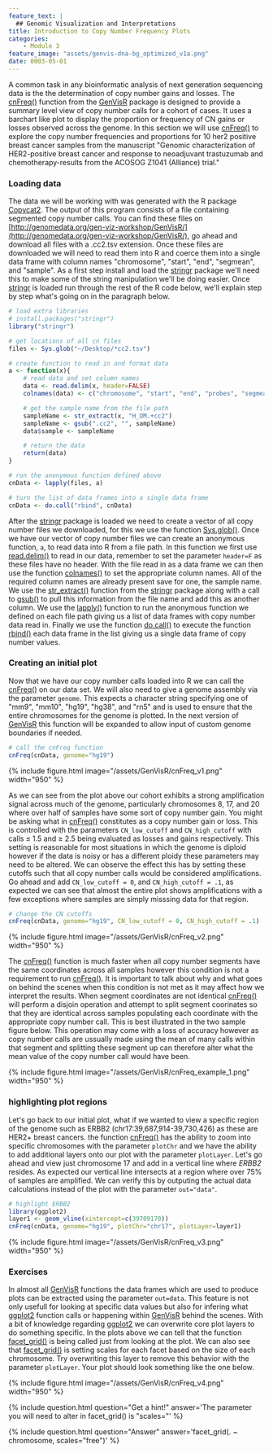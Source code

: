 ```yaml
---
feature_text: |
  ## Genomic Visualization and Interpretations
title: Introduction to Copy Number Frequency Plots
categories:
    - Module 3
feature_image: "assets/genvis-dna-bg_optimized_v1a.png"
date: 0003-05-01
---
```


A common task in any bioinformatic analysis of next generation sequencing data is the the determination of copy number gains and losses. The [cnFreq()](https://www.rdocumentation.org/packages/GenVisR/versions/1.0.4/topics/cnFreq) function from the [GenVisR](https://bioconductor.org/packages/release/bioc/html/GenVisR.html) package is designed to provide a summary level view of copy number calls for a cohort of cases. It uses a barchart like plot to display the proportion or frequency of CN gains or losses observed across the genome. In this section we will use [cnFreq()](https://www.rdocumentation.org/packages/GenVisR/versions/1.0.4/topics/cnFreq) to explore the copy number frequencies and proportions for 10 her2 positive breast cancer samples from the manuscript "Genomic characterization of HER2-positive breast cancer and response to neoadjuvant trastuzumab and chemotherapy-results from the ACOSOG Z1041 (Alliance) trial."

### Loading data
The data we will be working with was generated with the R package [Copycat2](https://github.com/abelhj/cc2). The output of this program consists of a file containing segmented copy number calls. You can find these files on [http://genomedata.org/gen-viz-workshop/GenVisR/](http://genomedata.org/gen-viz-workshop/GenVisR/), go ahead and download all files with a .cc2.tsv extension. Once these files are downloaded we will need to read them into R and coerce them into a single data frame with column names "chromosome", "start", "end", "segmean", and "sample". As a first step install and load the [stringr](https://cran.r-project.org/web/packages/stringr/index.html) package we'll need this to make some of the string manipulation we'll be doing easier. Once [stringr](https://cran.r-project.org/web/packages/stringr/index.html) is loaded run through the rest of the R code below, we'll explain step by step what's going on in the paragraph below.

```R
# load extra libraries
# install.packages("stringr")
library("stringr")

# get locations of all cn files
files <- Sys.glob("~/Desktop/*cc2.tsv")

# create function to read in and format data
a <- function(x){
    # read data and set column names
    data <- read.delim(x, header=FALSE)
    colnames(data) <- c("chromosome", "start", "end", "probes", "segmean")

    # get the sample name from the file path
    sampleName <- str_extract(x, "H_OM.+cc2")
    sampleName <- gsub(".cc2", "", sampleName)
    data$sample <- sampleName

    # return the data
    return(data)
}

# run the anonymous function defined above
cnData <- lapply(files, a)

# turn the list of data frames into a single data frame
cnData <- do.call("rbind", cnData)
```

After the [stringr](https://cran.r-project.org/web/packages/stringr/index.html) package is loaded we need to create a vector of all copy number files we downloaded, for this we use the function [Sys.glob()](https://www.rdocumentation.org/packages/base/versions/3.4.1/topics/Sys.glob). Once we have our vector of copy number files we can create an anonymous function, `a`, to read data into R from a file path. In this function we first use [read.delim()](https://www.rdocumentation.org/packages/utils/versions/3.4.1/topics/read.table) to read in our data, remember to set the parameter `header=F` as these files have no header. With the file read in as a data frame we can then use the function [colnames()](https://www.rdocumentation.org/packages/base/versions/3.4.1/topics/row%2Bcolnames) to set the appropriate column names. All of the required column names are already present save for one, the sample name. We use the [str_extract()](https://www.rdocumentation.org/packages/stringr/versions/1.1.0/topics/str_extract) function from the [stringr](https://cran.r-project.org/web/packages/stringr/index.html) package along with a call to [gsub()](https://www.rdocumentation.org/packages/base/versions/3.4.1/topics/grep) to pull this information from the file name and add this as another column. We use the [lapply()](https://www.rdocumentation.org/packages/base/versions/3.4.1/topics/lapply) function to run the anonymous function we defined on each file path giving us a list of data frames with copy number data read in. Finally we use the function [do.call()](https://www.rdocumentation.org/packages/base/versions/3.4.1/topics/do.call) to execute the function [rbind()](https://www.rdocumentation.org/packages/base/versions/3.4.1/topics/cbind) each data frame in the list giving us a single data frame of copy number values.

### Creating an initial plot
Now that we have our copy number calls loaded into R we can call the [cnFreq()](https://www.rdocumentation.org/packages/GenVisR/versions/1.0.4/topics/cnFreq) on our data set. We will also need to give a genome assembly via the parameter `genome`. This expects a character string specifying one of "mm9", "mm10", "hg19", "hg38", and "rn5" and is used to ensure that the entire chromosomes for the genome is plotted. In the next version of [GenVisR](https://bioconductor.org/packages/release/bioc/html/GenVisR.html) this function will be expanded to allow input of custom genome boundaries if needed.

```R
# call the cnFreq function
cnFreq(cnData, genome="hg19")
```

{% include figure.html image="/assets/GenVisR/cnFreq_v1.png" width="950" %}

As we can see from the plot above our cohort exhibits a strong amplification signal across much of the genome, particularly chromosomes 8, 17, and 20 where over half of samples have some sort of copy number gain. You might be asking what in [cnFreq()](https://www.rdocumentation.org/packages/GenVisR/versions/1.0.4/topics/cnFreq) constitutes as a copy number gain or loss. This is controlled with the parameters `CN_low_cutoff` and `CN_high_cutoff` with calls ≤ 1.5 and ≥ 2.5 being evaluated as losses and gains respectively. This setting is reasonable for most situations in which the genome is diploid however if the data is noisy or has a different ploidy these parameters may need to be altered. We can observe the effect this has by setting these cutoffs such that all copy number calls would be considered amplifications. Go ahead and add `CN_low_cutoff = 0`, and `CN_high_cutoff = .1`, as expected we can see that almost the entire plot shows amplifications with a few exceptions where samples are simply misssing data for that region.

```R
# change the CN cutoffs
cnFreq(cnData, genome="hg19", CN_low_cutoff = 0, CN_high_cutoff = .1)
```

{% include figure.html image="/assets/GenVisR/cnFreq_v2.png" width="950" %}

The [cnFreq()](https://www.rdocumentation.org/packages/GenVisR/versions/1.0.4/topics/cnFreq) function is much faster when all copy number segments have the same coordinates across all samples however this condition is not a requirement to run [cnFreq()](https://www.rdocumentation.org/packages/GenVisR/versions/1.0.4/topics/cnFreq). It is important to talk about why and what goes on behind the scenes when this condition is not met as it may affect how we interpret the results. When segment coordinates are not identical [cnFreq()](https://www.rdocumentation.org/packages/GenVisR/versions/1.0.4/topics/cnFreq) will perform a disjoin operation and attempt to split segment coorinates so that they are identical across samples populating each coordinate with the appropriate copy number call. This is best illustrated in the two sample figure below. This operation may come with a loss of accuracy however as copy number calls are ussually made using the mean of many calls within that segment and splitting these segment up can therefore alter what the mean value of the copy number call would have been.

{% include figure.html image="/assets/GenVisR/cnFreq_example_1.png" width="950" %}

### highlighting plot regions
Let's go back to our initial plot, what if we wanted to view a specific region of the genome such as ERBB2 (chr17:39,687,914-39,730,426) as these are HER2+ breast cancers. the function [cnFreq()](https://www.rdocumentation.org/packages/GenVisR/versions/1.0.4/topics/cnFreq) has the ability to zoom into specific chromosomes with the parameter `plotChr` and we have the ability to add additional layers onto our plot with the parameter `plotLayer`. Let's go ahead and view just chromosome 17 and add in a vertical line where *ERBB2* resides. As expected our vertical line intersects at a region where over 75% of samples are amplified. We can verify this by outputing the actual data calculations instead of the plot with the parameter `out="data"`.

```R
# highlight ERBB2
library(ggplot2)
layer1 <- geom_vline(xintercept=c(39709170))
cnFreq(cnData, genome="hg19", plotChr="chr17", plotLayer=layer1)
```

{% include figure.html image="/assets/GenVisR/cnFreq_v3.png" width="950" %}

### Exercises
In almost all [GenVisR](https://bioconductor.org/packages/release/bioc/html/GenVisR.html) functions the data frames which are used to produce plots can be extracted using the parameter `out=data`. This feature is not only usefull for looking at specific data values but also for infering what [ggplot2]() function calls or happening within [GenVisR](https://bioconductor.org/packages/release/bioc/html/GenVisR.html) behind the scenes. With a bit of knowledge regarding [ggplot2](http://ggplot2.tidyverse.org/index.html) we can overwrite core plot layers to do something specific. In the plots above we can tell that the function [facet_grid()](http://ggplot2.tidyverse.org/reference/facet_grid.html) is being called just from looking at the plot. We can also see that [facet_grid()](http://ggplot2.tidyverse.org/reference/facet_grid.html) is setting scales for each facet based on the size of each chromosome. Try overwriting this layer to remove this behavior with the parameter `plotLayer`. Your plot should look something like the one below.

{% include figure.html image="/assets/GenVisR/cnFreq_v4.png" width="950" %}

{% include question.html question="Get a hint!" answer='The parameter you will need to alter in facet_grid() is "scales="' %}

{% include question.html question="Answer" answer='facet_grid(. ~ chromosome, scales="free")' %}
